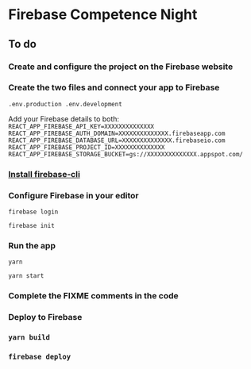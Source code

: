 # Firebase Competence Night

## To do

###  Create and configure the project on the Firebase website

### Create the two files and connect your app to Firebase
`
.env.production
.env.development
`

Add your Firebase details to both:
`REACT_APP_FIREBASE_API_KEY=XXXXXXXXXXXXXX
REACT_APP_FIREBASE_AUTH_DOMAIN=XXXXXXXXXXXXXX.firebaseapp.com
REACT_APP_FIREBASE_DATABASE_URL=XXXXXXXXXXXXXX.firebaseio.com
REACT_APP_FIREBASE_PROJECT_ID=XXXXXXXXXXXXXX
REACT_APP_FIREBASE_STORAGE_BUCKET=gs://XXXXXXXXXXXXXX.appspot.com/`

### [Install firebase-cli](https://firebase.google.com/docs/cli)

### Configure Firebase in your editor

`
firebase login
`

`
firebase init
`

### Run the app

 `yarn`

 `yarn start`

### Complete the FIXME comments in the code

### Deploy to Firebase

### `yarn build`

### `firebase deploy`

